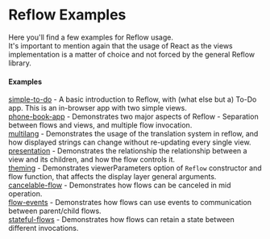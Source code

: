# Reflow Examples
Here you'll find a few examples for Reflow usage.\
It's important to mention again that the usage of React as the views implementation is a matter of choice and not forced by the general Reflow library.

#### Examples
[simple-to-do](./simple-to-do) - A basic introduction to Reflow, with (what else but a) To-Do app. This is an in-browser app with two simple views.\
[phone-book-app](./phone-book-app) - Demonstrates two major aspects of Reflow - Separation between flows and views, and multiple flow invocation.\
[multilang](./multilang) - Demonstrates the usage of the translation system in reflow, and how displayed strings can change without re-updating every single view.\
[presentation](./presentation) - Demonstrates the relationship the relationship between a view and its children, and how the flow controls it.\
[theming](./theming) - Demonstrates viewerParameters option of `Reflow` constructor and flow function, that affects the display layer general arguments.\
[cancelable-flow](./cancelable-flow) - Demonstrates how flows can be canceled in mid operation.\
[flow-events](./flow-events) - Demonstrates how flows can use events to communication between parent/child flows.\
[stateful-flows](./stateful-flows) - Demonstrates how flows can retain a state between different invocations.


